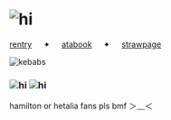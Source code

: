 
 # ![hi](https://files.catbox.moe/5kv6y5.jpg)

 
 [rentry](https://rentry.co/doomedcivilization)⠀⠀✦⠀⠀[atabook](https://dancingfactory.atabook.org/)⠀⠀✦⠀⠀[strawpage](https://robulyaoi.straw.page)

 ![kebabs](https://komarev.com/ghpvc/?username=military-fashioned)
⠀⠀

  ### ![hi](https://files.catbox.moe/1dl0f8.webp) ![hi](https://files.catbox.moe/lvzkeo.gif)
  
  hamilton or hetalia fans pls bmf ＞﹏＜
